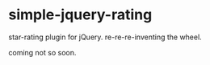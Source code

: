 # simple-jquery-rating
star-rating plugin for jQuery. re-re-re-inventing the wheel.

coming not so soon.
